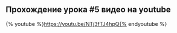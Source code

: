 ## Прохождение урока #5 видео на youtube

{% youtube %}https://youtu.be/NTj3fTJ4hpQ{% endyoutube %}
